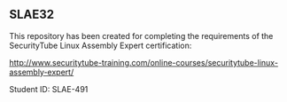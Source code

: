 SLAE32
------

This repository has been created for completing the requirements of the
SecurityTube Linux Assembly Expert certification:

http://www.securitytube-training.com/online-courses/securitytube-linux-assembly-expert/

Student ID: SLAE-491
